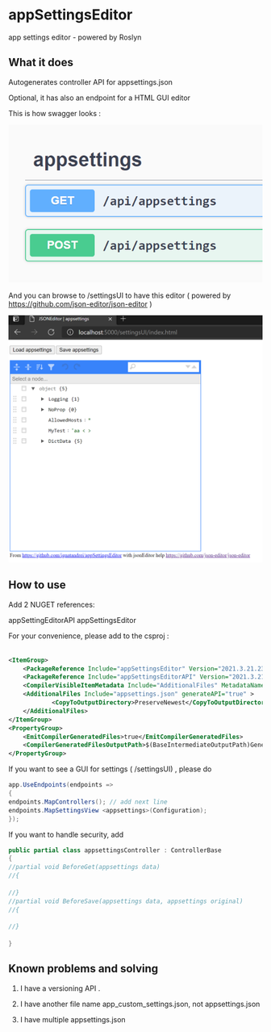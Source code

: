 # appSettingsEditor
app settings editor - powered by Roslyn

## What it does

Autogenerates controller API for appsettings.json

Optional, it has also an endpoint for a HTML GUI editor

This is how swagger looks :

<img src='https://github.com/ignatandrei/appSettingsEditor/blob/main/docs/images/swagger.png?raw=true' />

And you can browse to /settingsUI to have this editor ( powered by https://github.com/json-editor/json-editor )
	
<img src='https://github.com/ignatandrei/appSettingsEditor/blob/main/docs/images/settingsui.png?raw=true' />
	


## How to use 

  Add 2 NUGET  references:

  appSettingEditorAPI
  appSettingsEditor

For your convenience, please add to the csproj :
	
	
```xml
	
<ItemGroup>
    <PackageReference Include="appSettingsEditor" Version="2021.3.21.2300" />
    <PackageReference Include="appSettingsEditorAPI" Version="2021.3.21.2300" />
  	<CompilerVisibleItemMetadata Include="AdditionalFiles" MetadataName="generateAPI" />
    <AdditionalFiles Include="appsettings.json" generateAPI="true" >
    		<CopyToOutputDirectory>PreserveNewest</CopyToOutputDirectory>
	</AdditionalFiles>
</ItemGroup>
<PropertyGroup>
	<EmitCompilerGeneratedFiles>true</EmitCompilerGeneratedFiles>
	<CompilerGeneratedFilesOutputPath>$(BaseIntermediateOutputPath)Generated</CompilerGeneratedFilesOutputPath>
</PropertyGroup>

```

If you want to see a GUI for settings ( /settingsUI) , please do
	
```csharp
app.UseEndpoints(endpoints =>
{
endpoints.MapControllers(); // add next line
endpoints.MapSettingsView <appsettings>(Configuration);
});
```

If you want to handle security, add

```csharp
public partial class appsettingsController : ControllerBase
{
//partial void BeforeGet(appsettings data)
//{

//}
//partial void BeforeSave(appsettings data, appsettings original)
//{

//}

}
```
	  
## Known problems and solving

1. I have a versioning API .       


2. I have another file name app_custom_settings.json, not appsettings.json


3. I have multiple appsettings.json